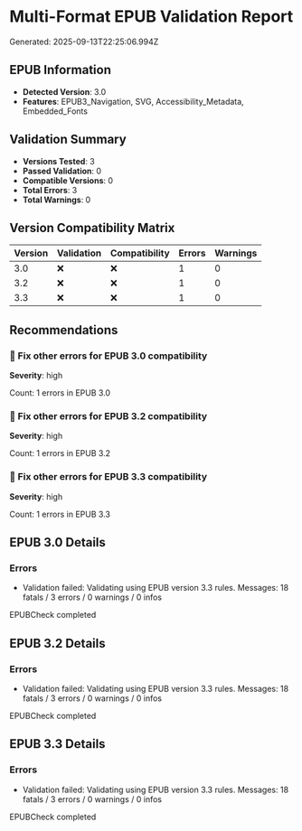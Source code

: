 # Multi-Format EPUB Validation Report

Generated: 2025-09-13T22:25:06.994Z

## EPUB Information

- **Detected Version**: 3.0
- **Features**: EPUB3_Navigation, SVG, Accessibility_Metadata, Embedded_Fonts

## Validation Summary

- **Versions Tested**: 3
- **Passed Validation**: 0
- **Compatible Versions**: 0
- **Total Errors**: 3
- **Total Warnings**: 0

## Version Compatibility Matrix

| Version | Validation | Compatibility | Errors | Warnings |
|---------|------------|---------------|--------|---------|
| 3.0 | ❌ | ❌ | 1 | 0 |
| 3.2 | ❌ | ❌ | 1 | 0 |
| 3.3 | ❌ | ❌ | 1 | 0 |

## Recommendations

### 🔴 Fix other errors for EPUB 3.0 compatibility
**Severity**: high

Count: 1 errors in EPUB 3.0

### 🔴 Fix other errors for EPUB 3.2 compatibility
**Severity**: high

Count: 1 errors in EPUB 3.2

### 🔴 Fix other errors for EPUB 3.3 compatibility
**Severity**: high

Count: 1 errors in EPUB 3.3

## EPUB 3.0 Details

### Errors

- Validation failed: Validating using EPUB version 3.3 rules.
Messages: 18 fatals / 3 errors / 0 warnings / 0 infos

EPUBCheck completed


## EPUB 3.2 Details

### Errors

- Validation failed: Validating using EPUB version 3.3 rules.
Messages: 18 fatals / 3 errors / 0 warnings / 0 infos

EPUBCheck completed


## EPUB 3.3 Details

### Errors

- Validation failed: Validating using EPUB version 3.3 rules.
Messages: 18 fatals / 3 errors / 0 warnings / 0 infos

EPUBCheck completed


